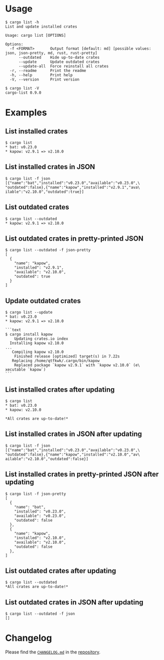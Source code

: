# Usage

```text
$ cargo list -h
List and update installed crates

Usage: cargo list [OPTIONS]

Options:
  -f <FORMAT>       Output format [default: md] [possible values: json, json-pretty, md, rust, rust-pretty]
      --outdated    Hide up-to-date crates
      --update      Update outdated crates
      --update-all  Force reinstall all crates
  -r, --readme      Print the readme
  -h, --help        Print help
  -V, --version     Print version
```

```text
$ cargo list -V
cargo-list 0.9.0
```

# Examples

## List installed crates

```text
$ cargo list
* bat: v0.23.0
* kapow: v2.9.1 => v2.10.0
```

## List installed crates in JSON

```text
$ cargo list -f json
[{"name":"bat","installed":"v0.23.0","available":"v0.23.0",\
"outdated":false},{"name":"kapow","installed":"v2.9.1","ava\
ilable":"v2.10.0","outdated":true}]
```

## List outdated crates

```text
$ cargo list --outdated
* kapow: v2.9.1 => v2.10.0
```

## List outdated crates in pretty-printed JSON

```text
$ cargo list --outdated -f json-pretty
[
  {
    "name": "kapow",
    "installed": "v2.9.1",
    "available": "v2.10.0",
    "outdated": true
  }
]
```

## Update outdated crates

~~~text
$ cargo list --update
* bat: v0.23.0
* kapow: v2.9.1 => v2.10.0

```text
$ cargo install kapow
    Updating crates.io index
  Installing kapow v2.10.0
...
   Compiling kapow v2.10.0
    Finished release [optimized] target(s) in 7.22s
   Replacing /home/qtfkwk/.cargo/bin/kapow
    Replaced package `kapow v2.9.1` with `kapow v2.10.0` (e\
xecutable `kapow`)
```
~~~

## List installed crates after updating

```text
$ cargo list
* bat: v0.23.0
* kapow: v2.10.0

*All crates are up-to-date!*
```

## List installed crates in JSON after updating

```text
$ cargo list -f json
[{"name":"bat","installed":"v0.23.0","available":"v0.23.0",\
"outdated":false},{"name":"kapow","installed":"v2.10.0","av\
ailable":"v2.10.0","outdated":false}]
```

## List installed crates in pretty-printed JSON after updating

```text
$ cargo list -f json-pretty
[
  {
    "name": "bat",
    "installed": "v0.23.0",
    "available": "v0.23.0",
    "outdated": false
  },
  {
    "name": "kapow",
    "installed": "v2.10.0",
    "available": "v2.10.0",
    "outdated": false
  },
]
```

## List outdated crates after updating

```text
$ cargo list --outdated
*All crates are up-to-date!*
```

## List outdated crates in JSON after updating

```text
$ cargo list --outdated -f json
[]
```

# Changelog

Please find the [`CHANGELOG.md`] in the [repository].

[`CHANGELOG.md`]: https://github.com/qtfkwk/cargo-list/blob/main/CHANGELOG.md
[repository]: https://github.com/qtfkwk/cargo-list/

